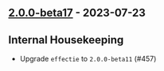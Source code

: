 ## [2.0.0-beta17](https://github.com/kevin-lee/logger-f/issues?q=is%3Aissue+is%3Aclosed+milestone%3Av2-m1+closed%3A2023-07-18..2023-07-23) - 2023-07-23

## Internal Housekeeping

* Upgrade `effectie` to `2.0.0-beta11` (#457)
